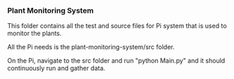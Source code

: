 ### Plant Monitoring System
This folder contains all the test and source files for Pi system that is used to monitor the plants.

All the Pi needs is the plant-monitoring-system/src folder.

On the Pi, navigate to the src folder and run "python Main.py" and it should continuously run and gather data.

